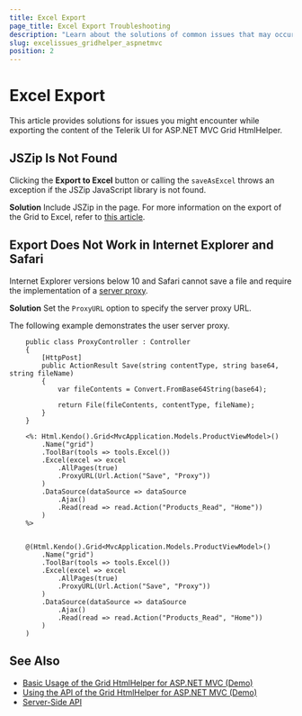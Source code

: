 ```yaml
---
title: Excel Export
page_title: Excel Export Troubleshooting
description: "Learn about the solutions of common issues that may occur while exporting the Grid to Excel in ASP.NET MVC applications."
slug: excelissues_gridhelper_aspnetmvc
position: 2
---
```


# Excel Export

This article provides solutions for issues you might encounter while exporting the content of the Telerik UI for ASP.NET MVC Grid HtmlHelper.

## JSZip Is Not Found

Clicking the **Export to Excel** button or calling the `saveAsExcel` throws an exception if the JSZip JavaScript library is not found.

**Solution** Include JSZip in the page. For more information on the export of the Grid to Excel, refer to [this article](http://docs.telerik.com/kendo-ui/framework/save-files/introduction).

## Export Does Not Work in Internet Explorer and Safari

Internet Explorer versions below 10 and Safari cannot save a file and require the implementation of a [server proxy](http://docs.telerik.com/kendo-ui/framework/save-files/introduction).

**Solution** Set the `ProxyURL` option to specify the server proxy URL.

The following example demonstrates the user server proxy.

```Controller
    public class ProxyController : Controller
    {
        [HttpPost]
        public ActionResult Save(string contentType, string base64, string fileName)
        {
            var fileContents = Convert.FromBase64String(base64);

            return File(fileContents, contentType, fileName);
        }
    }
```
```ASPX
    <%: Html.Kendo().Grid<MvcApplication.Models.ProductViewModel>()
        .Name("grid")
        .ToolBar(tools => tools.Excel())
        .Excel(excel => excel
            .AllPages(true)
            .ProxyURL(Url.Action("Save", "Proxy"))
        )
        .DataSource(dataSource => dataSource
            .Ajax()
            .Read(read => read.Action("Products_Read", "Home"))
        )
    %>
```
```Razor

    @(Html.Kendo().Grid<MvcApplication.Models.ProductViewModel>()
        .Name("grid")
        .ToolBar(tools => tools.Excel())
        .Excel(excel => excel
            .AllPages(true)
            .ProxyURL(Url.Action("Save", "Proxy"))
        )
        .DataSource(dataSource => dataSource
            .Ajax()
            .Read(read => read.Action("Products_Read", "Home"))
        )
    )
```

## See Also

* [Basic Usage of the Grid HtmlHelper for ASP.NET MVC (Demo)](https://demos.telerik.com/aspnet-mvc/grid)
* [Using the API of the Grid HtmlHelper for ASP.NET MVC (Demo)](https://demos.telerik.com/aspnet-mvc/grid/api)
* [Server-Side API](/api/grid)
